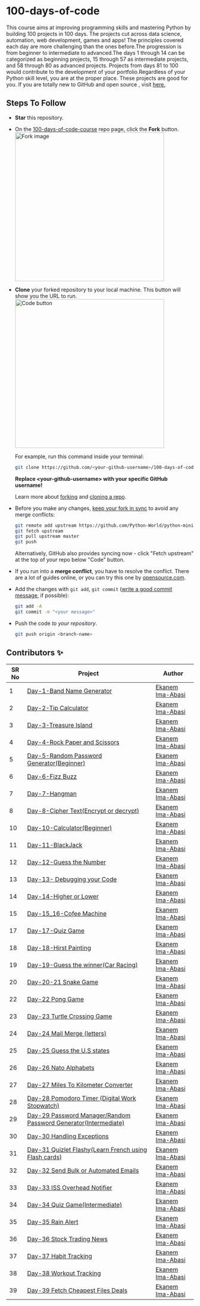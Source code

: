 # 100-days-of-code
This course aims at improving programming skills and mastering Python by building 100 projects in 100 days. The projects cut across data science, automation, web development, games and apps! The principles covered each day are more challenging than the ones before.The progression is from beginner to intermediate to advanced.The days 1 through 14 can be categorized as beginning projects, 15 through 57 as intermediate projects, and 58 through 80 as advanced projects.
Projects from days 81 to 100 would contribute to the development of your portfolio.Regardless of your Python skill level, you are at the proper place.
These projects are good for you.
If you are totally new to GitHub and open source , visit [here.](https://towardsdatascience.com/getting-started-with-git-and-github-6fcd0f2d4ac6)

## Steps To Follow

- **Star** this repository.
- On the [100-days-of-code-course](https://github.com/ima-eky/100-days-of-code-course) repo page, click the **Fork** button.
    <br><img src="https://docs.github.com/assets/cb-28613/images/help/repository/fork_button.png" title="Fork image" width="400"/>
- **Clone** your forked repository to your local machine. This button will show you the URL to run.
    <br><img src="https://docs.github.com/assets/images/help/repository/code-button.png" title="Code button" width="400"/>

    For example, run this command inside your terminal:

    ```bash
    git clone https://github.com/<your-github-username>/100-days-of-code-course.git
    ```

    **Replace \<your-github-username\> with your specific GitHub username!**

    Learn more about [forking](https://help.github.com/en/github/getting-started-with-github/fork-a-repo) and [cloning a repo](https://docs.github.com/en/github/creating-cloning-and-archiving-repositories/cloning-a-repository).
- Before you make any changes, [keep your fork in sync](https://www.freecodecamp.org/news/how-to-sync-your-fork-with-the-original-git-repository/) to avoid any merge conflicts:

    ```bash
    git remote add upstream https://github.com/Python-World/python-mini-projects.git
    git fetch upstream
    git pull upstream master
    git push
    ```
    
    Alternatively, GitHub also provides syncing now - click "Fetch upstream" at the top of your repo below "Code" button.

- If you run into a **merge conflict**, you have to resolve the conflict. There are a lot of guides online, or you can try this one by [opensource.com](https://opensource.com/article/20/4/git-merge-conflict).

- Add the changes with `git add`, `git commit` ([write a good commit message](https://chris.beams.io/posts/git-commit/), if possible):

    ```bash
    git add -A
    git commit -m "<your message>"
    ```

- Push the code _to your repository_.

    ```bash
    git push origin <branch-name>
    ```


## Contributors ✨

SR No   | Project | Author
--- | --- | ---
1 | [Day-1-Band Name Generator](https://github.com/ima-eky/100-days-of-code-course/tree/main/day-1) | [Ekanem Ima-Abasi](https://github.com/ima-eky)
2 | [Day-2-Tip Calculator](https://github.com/ima-eky/100-days-of-code-course/tree/main/day-2)      | [Ekanem Ima-Abasi](https://github.com/ima-eky)
3 | [Day-3-Treasure Island](https://github.com/ima-eky/100-days-of-code-course/tree/main/day-3)     | [Ekanem Ima-Abasi](https://github.com/ima-eky)
4 | [Day-4-Rock Paper and Scissors](https://github.com/ima-eky/100-days-of-code-course/tree/main/day-4) | [Ekanem Ima-Abasi](https://github.com/ima-eky)
5 | [Day-5-Random Password Generator(Beginner)](https://github.com/ima-eky/100-days-of-code-course/tree/main/day-5)| [Ekanem Ima-Abasi](https://github.com/ima-eky)
6 | [Day-6-Fizz Buzz](https://github.com/ima-eky/100-days-of-code-course/tree/main/day-6)  | [Ekanem Ima-Abasi](https://github.com/ima-eky)
7 | [Day-7-Hangman](https://github.com/ima-eky/100-days-of-code-course/tree/main/day-7)     | [Ekanem Ima-Abasi](https://github.com/ima-eky)
8 | [Day-8-Cipher Text(Encrypt or decrypt)](https://github.com/ima-eky/100-days-of-code-course/tree/main/day-8)|[Ekanem Ima-Abasi](https://github.com/ima-eky)
10 | [Day-10-Calculator(Beginner)](https://github.com/ima-eky/100-days-of-code-course/tree/main/day-10)     | [Ekanem Ima-Abasi](https://github.com/ima-eky)
11 | [Day-11-BlackJack](https://github.com/ima-eky/100-days-of-code-course/tree/main/day-11)     | [Ekanem Ima-Abasi](https://github.com/ima-eky)
12 | [Day-12-Guess the Number](https://github.com/ima-eky/100-days-of-code-course/tree/main/day-12) | [Ekanem Ima-Abasi](https://github.com/ima-eky)
13 | [Day-13- Debugging your Code](https://github.com/ima-eky/100-days-of-code-course/tree/main/day-13)| [Ekanem Ima-Abasi](https://github.com/ima-eky)
14 | [Day-14-Higher or Lower](https://github.com/ima-eky/100-days-of-code-course/tree/main/day-14)| [Ekanem Ima-Abasi](https://github.com/ima-eky)
15 | [Day-15_16-Cofee Machine](https://github.com/ima-eky/100-days-of-code-course/tree/main/day-15_16)| [Ekanem Ima-Abasi](https://github.com/ima-eky)
17| [Day-17-Quiz Game](https://github.com/ima-eky/100-days-of-code-course/tree/main/day-17)| [Ekanem Ima-Abasi](https://github.com/ima-eky)
18 |[Day-18-Hirst Painting](https://github.com/ima-eky/100-days-of-code-course/tree/main/day-18)| [Ekanem Ima-Abasi](https://github.com/ima-eky)
19 |[Day-19-Guess the winner(Car Racing)](https://github.com/ima-eky/100-days-of-code-course/tree/main/day-19)| [Ekanem Ima-Abasi](https://github.com/ima-eky)
20 |[Day-20-21 Snake Game](https://github.com/ima-eky/100-days-of-code-course/tree/main/day-20-and-day-21)| [Ekanem Ima-Abasi](https://github.com/ima-eky)
22 |[Day-22 Pong Game](https://github.com/ima-eky/100-days-of-code-course/tree/main/day-22)| [Ekanem Ima-Abasi](https://github.com/ima-eky)
23 |[Day-23 Turtle Crossing Game](https://github.com/ima-eky/100-days-of-code-course/tree/main/day-23)| [Ekanem Ima-Abasi](https://github.com/ima-eky)
24 |[Day-24 Mail Merge (letters)](https://github.com/ima-eky/100-days-of-code-course/tree/main/day-24)| [Ekanem Ima-Abasi](https://github.com/ima-eky)
25 |[Day-25 Guess the U.S states](https://github.com/ima-eky/100-days-of-code-course/tree/main/day-25/us-states-game-start)| [Ekanem Ima-Abasi](https://github.com/ima-eky)
26 |[Day-26 Nato Alphabets](https://github.com/ima-eky/100-days-of-code-course/tree/main/day-26)| [Ekanem Ima-Abasi](https://github.com/ima-eky)
27 |[Day-27 Miles To Kilometer Converter](https://github.com/ima-eky/100-days-of-code-course/tree/main/day-27/miles_to_km-converter)| [Ekanem Ima-Abasi](https://github.com/ima-eky)
28 |[Day-28 Pomodoro Timer (Digital Work Stopwatch)](https://github.com/ima-eky/100-days-of-code-course/tree/main/day-28)| [Ekanem Ima-Abasi](https://github.com/ima-eky)
29 |[Day-29 Password Manager/Random Password Generator(Intermediate)](https://github.com/ima-eky/100-days-of-code-course/tree/main/day-29/password-manager-start)| [Ekanem Ima-Abasi](https://github.com/ima-eky)
30 |[Day-30 Handling Exceptions](https://github.com/ima-eky/100-days-of-code-course/tree/main/day-30)| [Ekanem Ima-Abasi](https://github.com/ima-eky)
31 |[Day-31 Quizlet Flashy(Learn French using Flash cards)](https://github.com/ima-eky/100-days-of-code-course/tree/main/day-31)| [Ekanem Ima-Abasi](https://github.com/ima-eky)
32 |[Day-32 Send Bulk or Automated Emails](https://github.com/ima-eky/100-days-of-code-course/tree/main/day-32)| [Ekanem Ima-Abasi](https://github.com/ima-eky)
33|[Day-33 ISS Overhead Notifier](https://github.com/ima-eky/100-days-of-code-course/tree/main/day-33)| [Ekanem Ima-Abasi](https://github.com/ima-eky)
34|[Day-34 Quiz Game(Intermediate)](https://github.com/ima-eky/100-days-of-code-course/tree/main/Day-34)| [Ekanem Ima-Abasi](https://github.com/ima-eky)
35|[Day-35 Rain Alert](https://github.com/ima-eky/100-days-of-code-course/tree/main/day-35)| [Ekanem Ima-Abasi](https://github.com/ima-eky)
36|[Day-36 Stock Trading News](https://github.com/ima-eky/100-days-of-code-course/tree/main/day-36)| [Ekanem Ima-Abasi](https://github.com/ima-eky)
37|[Day-37 Habit Tracking](https://github.com/ima-eky/100-days-of-code-course/tree/main/day-37)| [Ekanem Ima-Abasi](https://github.com/ima-eky)
38|[Day-38 Workout Tracking](https://github.com/ima-eky/100-days-of-code-course/tree/main/day-38)| [Ekanem Ima-Abasi](https://github.com/ima-eky)
39|[Day-39 Fetch Cheapest Files Deals ](https://github.com/ima-eky/100-days-of-code-course/tree/main/day-39)| [Ekanem Ima-Abasi](https://github.com/ima-eky)
